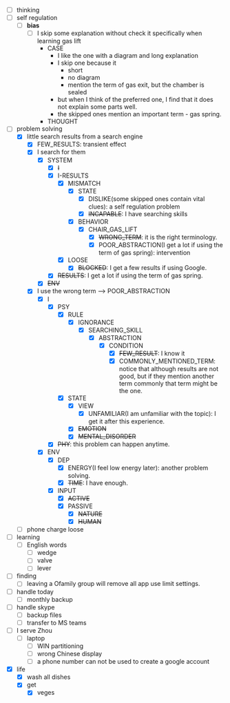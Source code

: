 - [ ] thinking
- [ ] self regulation
    - [ ] **bias**
        - [ ] I skip some explanation without check it specifically when learning gas lift 
            - CASE
                - I like the one with a diagram and long explanation
                - I skip one because it
                    - short
                    - no diagram
                    - mention the term of gas exit, but the chamber is sealed
                - but when I think of the preferred one, I find that it does not explain some parts well.
                - the skipped ones mention an important term - gas spring.  
            - THOUGHT 
- [ ] problem solving
    - [x] little search results from a search engine
        - [x] FEW_RESULTS: transient effect
        - [x] I search for them
            - [x] SYSTEM
                - [x] ~~I~~
                - [x] I-RESULTS
                    - [x] MISMATCH
                        - [x] STATE
                            - [x] DISLIKE(some skipped ones contain vital clues): a self regulation problem
                            - [x] ~~INCAPABLE~~: I have searching skills
                        - [x] BEHAVIOR
                            - [x] CHAIR_GAS_LIFT
                                - [x] ~~WRONG_TERM~~: it is the right terminology. 
                                - [x] POOR_ABSTRACTION(I get a lot if using the term of gas spring): intervention 
                    - [x] LOOSE
                        - [x] ~~BLOCKED~~: I get a few results if using Google. 
                - [x] ~~RESULTS~~: I get a lot if using the term of gas spring.
            - [x] ~~ENV~~
        - [x] I use the wrong term --> POOR_ABSTRACTION
            - [x] I
                - [x] PSY
                    - [x] RULE
                        - [x] IGNORANCE
                            - [x] SEARCHING_SKILL
                                - [x] ABSTRACTION
                                    - [x] CONDITION
                                        - [x] ~~FEW_RESULT~~: I know it
                                        - [x] COMMONLY_MENTIONED_TERM: notice that although results are not good, but if they mention another term commonly that term might be the one.
                    - [x] STATE
                        - [x] VIEW
                            - [x] UNFAMILIAR(I am unfamiliar with the topic): I get it after this experience. 
                        - [x] ~~EMOTION~~
                        - [x] ~~MENTAL_DISORDER~~
                - [x] ~~PHY~~: this problem can happen anytime.
            - [x] ENV
                - [x] DEP
                    - [x] ENERGY(I feel low energy later): another problem solving.
                    - [x] ~~TIME~~: I have enough.
                - [x] INPUT
                    - [x] ~~ACTIVE~~
                    - [x] PASSIVE
                        - [x] ~~NATURE~~
                        - [x] ~~HUMAN~~
    - [ ] phone charge loose
- [ ] learning
    - [ ] English words
        - [ ] wedge
        - [ ] valve
        - [ ] lever
- [ ] finding
    - [ ] leaving a Ofamily group will remove all app use limit settings.
- [ ] handle today
    - [ ] monthly backup
- [ ] handle skype
    - [ ] backup files
    - [ ] transfer to MS teams
- [ ] I serve Zhou
    - [ ] laptop
        - [ ] WIN partitioning 
        - [ ] wrong Chinese display
        - [ ] a phone number can not be used to create a google account
- [x] life
    - [x] wash all dishes
    - [x] get
        - [x] veges
